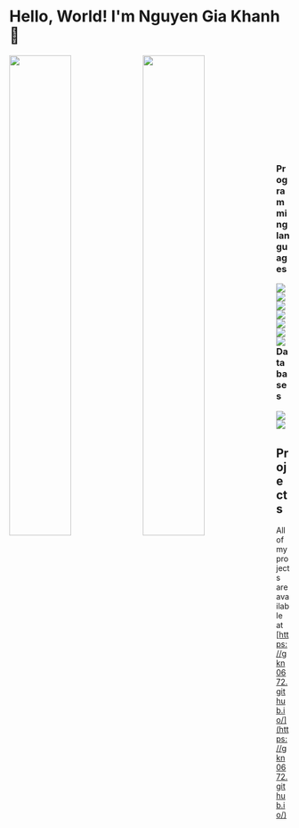 # Hello, World! I'm Nguyen Gia Khanh 👋
<p><img align = "left" width = 47% src = "https://github-readme-stats.vercel.app/api?username=gkn0672&show_icons=true&theme=dark"/>
<img align = "left" width = 47% src = "https://github-readme-stats.vercel.app/api/top-langs/?username=gkn0672&layout=compact"/><p/>
<br><br><br><br><br><br><br><br><br><br>

### Programming languages
<!-- Python -->
<img align = "left" src = "https://img.shields.io/badge/python-3670A0?style=for-the-badge&logo=python&logoColor=ffdd54"/>
<!-- Java -->
<img align = "left" src = "https://img.shields.io/badge/java-%23ED8B00.svg?style=for-the-badge&logo=java&logoColor=white"/>
<!-- C++ -->
<img align = "left" src = "https://img.shields.io/badge/c++-%2300599C.svg?style=for-the-badge&logo=c%2B%2B&logoColor=white"/>
<!-- HTML -->
<img align = "left" src = "https://img.shields.io/badge/html5-%23E34F26.svg?style=for-the-badge&logo=html5&logoColor=white"/>
<!-- CSS -->
<img align = "left" src = "https://img.shields.io/badge/css3-%231572B6.svg?style=for-the-badge&logo=css3&logoColor=white"/>
<!-- JavaScript -->
<img align = "left" src = "https://img.shields.io/badge/javascript-%23323330.svg?style=for-the-badge&logo=javascript&logoColor=%23F7DF1E"/>
<!-- C -->
<img align = "left" src = "https://img.shields.io/badge/c-%2300599C.svg?style=for-the-badge&logo=c&logoColor=white"/>
<br>

### Databases
<!-- MySQL -->
<img align = "left" src = "https://img.shields.io/badge/mysql-%2300f.svg?style=for-the-badge&logo=mysql&logoColor=white"/>
<!-- MongoDB -->
<img align = "left" src = "https://img.shields.io/badge/MongoDB-%234ea94b.svg?style=for-the-badge&logo=mongodb&logoColor=white"/>
<br><br>

## Projects
All of my projects are available at [https://gkn0672.github.io/](https://gkn0672.github.io/)




